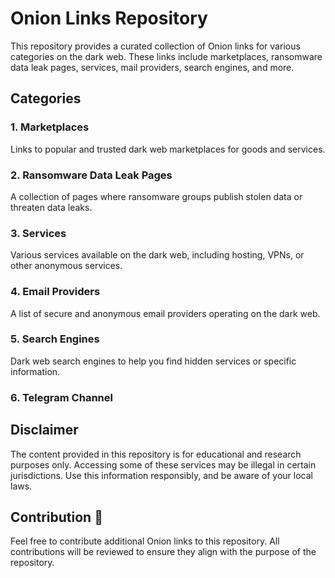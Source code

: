 # Onion Links Repository

This repository provides a curated collection of Onion links for various categories on the dark web. These links include marketplaces, ransomware data leak pages, services, mail providers, search engines, and more.

## Categories

### 1. Marketplaces
Links to popular and trusted dark web marketplaces for goods and services.

### 2. Ransomware Data Leak Pages
A collection of pages where ransomware groups publish stolen data or threaten data leaks.

### 3. Services
Various services available on the dark web, including hosting, VPNs, or other anonymous services.

### 4. Email Providers
A list of secure and anonymous email providers operating on the dark web.

### 5. Search Engines
Dark web search engines to help you find hidden services or specific information.

### 6. Telegram Channel

## Disclaimer

The content provided in this repository is for educational and research purposes only. Accessing some of these services may be illegal in certain jurisdictions. Use this information responsibly, and be aware of your local laws.

## Contribution 🚀

Feel free to contribute additional Onion links to this repository. All contributions will be reviewed to ensure they align with the purpose of the repository.

